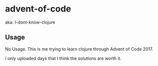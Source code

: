 # advent-of-code

aka: I-dont-know-clojure

## Usage

No Usage. This is me trying to learn clojure through Advent of Code 2017.

I only uploaded days that I think the solutions are worth it.

